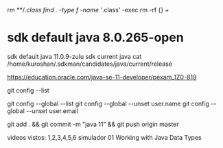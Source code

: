 rm **/*.class
find . -type f -name '*.class' -exec rm -rf {} +


# sdk default java 8.0.265-open
sdk default java 11.0.9-zulu
sdk current java
cat /home/kuroshan/.sdkman/candidates/java/current/release 



https://education.oracle.com/java-se-11-developer/pexam_1Z0-819

git config --list

git config --global --list
git config --global --unset user.name
git config --global --unset user.email

git add . && git commit -m "java 11" && git push origin master

videos vistos:
1,2,3,4,5,6
simulador 01 Working with Java Data Types
